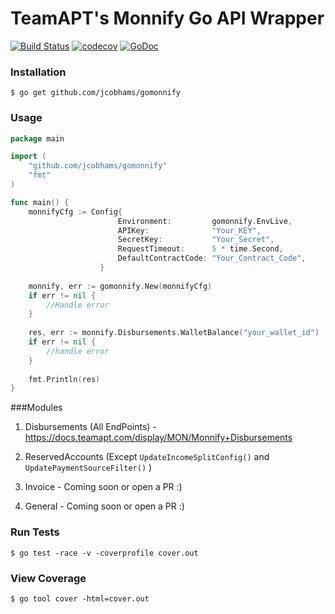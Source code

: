 # TeamAPT's Monnify Go API Wrapper
[![Build Status](https://travis-ci.org/jcobhams/gomonnify.svg?branch=master)](https://travis-ci.org/jcobhams/gomonnify)
[![codecov](https://codecov.io/gh/jcobhams/gomonnify/branch/master/graph/badge.svg)](https://codecov.io/gh/jcobhams/gomonnify)
[![GoDoc](https://godoc.org/github.com/jcobhams/gomonnify?status.svg)](https://godoc.org/github.com/jcobhams/gomonnify)


### Installation
`$ go get github.com/jcobhams/gomonnify`

### Usage
```go
package main

import (
	"github.com/jcobhams/gomonnify"
    "fmt"
)

func main() {
    monnifyCfg := Config{
                 		Environment:         gomonnify.EnvLive,
                 		APIKey:              "Your_KEY",
                 		SecretKey:           "Your_Secret",
                 		RequestTimeout:      5 * time.Second,
                 		DefaultContractCode: "Your_Contract_Code",
                 	}
    
    monnify, err := gomonnify.New(monnifyCfg)
    if err != nil {
        //Handle error
    }
    
    res, err := monnify.Disbursements.WalletBalance("your_wallet_id")
    if err != nil {
        //handle error
    }
    
    fmt.Println(res)
}
```

###Modules
1. Disbursements (All EndPoints) - https://docs.teamapt.com/display/MON/Monnify+Disbursements

2. ReservedAccounts (Except `UpdateIncomeSplitConfig()` and `UpdatePaymentSourceFilter()` )

3. Invoice - Coming soon or open a PR :)

4. General - Coming soon or open a PR :)

### Run Tests
`$ go test -race -v -coverprofile cover.out`

### View Coverage
`$ go tool cover -html=cover.out`
